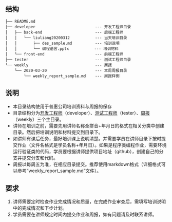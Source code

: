 ## 结构


```
├── README.md
├── developer                          --- 开发工程师目录
│   ├── back-end                       --- 后端工程师
│   │   └── liuliang20200312           --- 当天培训目录
│   │       ├── des_sample.md          --- 培训说明
│   │       └── 编程语言.pptx           --- 培训材料
│   └── front-end                      --- 前端工程师
├── tester                             --- 测试工程师目录
└── weekly                             --- 周报
    └── 2020-03-20                     --- 本周周报目录
        └── weekly_report_sample.md    --- 周报样例
```

## 说明
* 本目录结构使用于普惠公司培训资料与周报的保存
* 目录结构分为[开发工程师][developer]（developer）、[测试工程师][tester]（tester）、[周报][weekly]（weekly）三个主目录。
* 讲师在培训之前，需要先用讲师名称全拼音+年月日的格式在相关分类中创建目录。然后把培训说明和材料提交到目录下。
* 如讲师有课后任务，最好培训课上说明清楚。并需要学员在讲师目录下按时提交作业（文件名格式是学员名称+年月日）。如果是程序类编程作业，需要环境运行验证类的代码，学员要根据讲师提供项目地址（github），创建自己的分支并提交分支和代码。
* 周报以每周五为准，在相应目录提交。推荐使用markdown格式（详细格式可以参考“weekly_report_sample.md”文件）。

## 要求
1. 讲师需要定时检查作业完成情况和质量，在完成作业审查后，需填写培训说明中的完成情况和下步计划。
2. 学员需要在讲师规定时间内提交作业和周报，如有问题请及时联系讲师。

[developer]: https://github.com/phTask2020/task/tree/master/developer
[tester]: https://github.com/phTask2020/task/tree/master/tester
[weekly]: https://github.com/phTask2020/task/tree/master/weekly